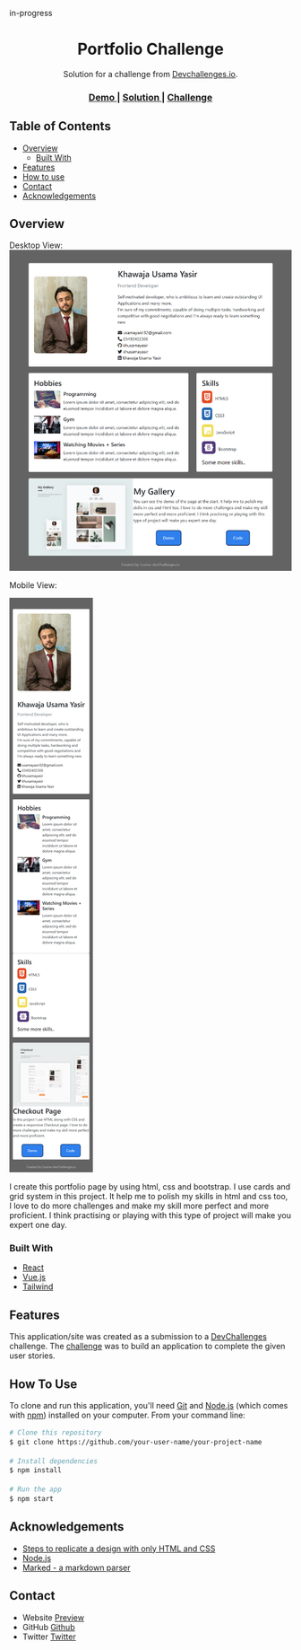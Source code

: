 in-progress
<!-- Please update value in the {}  -->

<h1 align="center">Portfolio Challenge</h1>

<div align="center">
   Solution for a challenge from  <a href="http://devchallenges.io" target="_blank">Devchallenges.io</a>.
</div>

<div align="center">
  <h3>
    <a href="https://devio-portfolio-challenge.netlify.app/">
      Demo
    </a>
    <span> | </span>
    <a href="https://github.com/khusamayasir/Portfolio-Challenge">
      Solution
    </a>
    <span> | </span>
    <a href="https://devchallenges.io/challenges/5ZnOYsSXM24JWnCsNFlt">
      Challenge
    </a>
  </h3>
</div>

<!-- TABLE OF CONTENTS -->

## Table of Contents

- [Overview](#overview)
  - [Built With](#built-with)
- [Features](#features)
- [How to use](#how-to-use)
- [Contact](#contact)
- [Acknowledgements](#acknowledgements)

<!-- OVERVIEW -->

## Overview

Desktop View:
![screenshot](https://github.com/khusamayasir/Portfolio-Challenge/blob/main/preview/desktop-view.png?raw=true)

Mobile View:

![screenshot](https://github.com/khusamayasir/Portfolio-Challenge/blob/main/preview/mobile-view.png?raw=true)

I create this portfolio page by using html, css and bootstrap. I use cards and grid system in this project. It help me to polish my skills in html and css too, I love to do more challenges and make my skill more perfect and more proficient. I think practising or playing with this type of project will make you expert one day.

### Built With

<!-- This section should list any major frameworks that you built your project using. Here are a few examples.-->

- [React](https://reactjs.org/)
- [Vue.js](https://vuejs.org/)
- [Tailwind](https://tailwindcss.com/)

## Features

<!-- List the features of your application or follow the template. Don't share the figma file here :) -->

This application/site was created as a submission to a [DevChallenges](https://devchallenges.io/challenges) challenge. The [challenge](https://devchallenges.io/challenges/5ZnOYsSXM24JWnCsNFlt) was to build an application to complete the given user stories.

## How To Use

<!-- Example: -->

To clone and run this application, you'll need [Git](https://git-scm.com) and [Node.js](https://nodejs.org/en/download/) (which comes with [npm](http://npmjs.com)) installed on your computer. From your command line:

```bash
# Clone this repository
$ git clone https://github.com/your-user-name/your-project-name

# Install dependencies
$ npm install

# Run the app
$ npm start
```

## Acknowledgements

<!-- This section should list any articles or add-ons/plugins that helps you to complete the project. This is optional but it will help you in the future. For example: -->

- [Steps to replicate a design with only HTML and CSS](https://devchallenges-blogs.web.app/how-to-replicate-design/)
- [Node.js](https://nodejs.org/)
- [Marked - a markdown parser](https://github.com/chjj/marked)

## Contact

- Website [Preview](https://devio-portfolio-challenge.netlify.app/)
- GitHub [Github](https://github.com/khusamayasir)
- Twitter [Twitter](https://twitter.com/khusamayasir)
